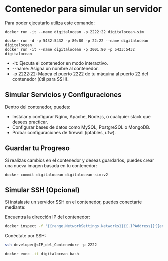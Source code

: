 # Contenedor para simular un servidor
Para poder ejecutarlo utiliza este comando:

```shell
docker run -it --name digitalocean -p 2222:22 digitalocean-sim
```
```shell
docker run -d -p 5432:5432 -p 80:80 -p 22:22 --name digitalocean digitalocean
docker run -it --name digitalocean -p 3001:80 -p 5433:5432 digitalocean
```

- -it: Ejecuta el contenedor en modo interactivo.
- --name: Asigna un nombre al contenedor.
- -p 2222:22: Mapea el puerto 2222 de tu máquina al puerto 22 del contenedor (útil para SSH).

## Simular Servicios y Configuraciones
Dentro del contenedor, puedes:

- Instalar y configurar Nginx, Apache, Node.js, o cualquier stack que desees practicar.
- Configurar bases de datos como MySQL, PostgreSQL o MongoDB.
- Probar configuraciones de firewall (iptables, ufw).

## Guardar tu Progreso
Si realizas cambios en el contenedor y deseas guardarlos, puedes crear una nueva imagen basada en tu contenedor:


```shell
docker commit digitalocean digitalocean-sim:v2
```

## Simular SSH (Opcional)
Si instalaste un servidor SSH en el contenedor, puedes conectarte mediante:

Encuentra la dirección IP del contenedor:
```bash
docker inspect -f '{{range.NetworkSettings.Networks}}{{.IPAddress}}{{end}}' digitalocean-container
```

Conéctate por SSH:
```bash
ssh developer@<IP_del_Contenedor> -p 2222
```


```bash
docker exec -it digitalocean bash
```


